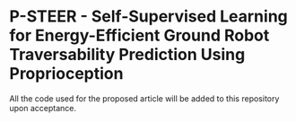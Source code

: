 # P-STEER - Self-Supervised Learning for Energy-Efficient Ground Robot Traversability Prediction Using Proprioception

All the code used for the proposed article will be added to this repository upon acceptance.

